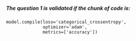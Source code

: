 ##### The question 1 is validated if the chunk of code is:

```
model.compile(loss='categorical_crossentropy',
              optimizer='adam',
              metrics=['accuracy'])
```
